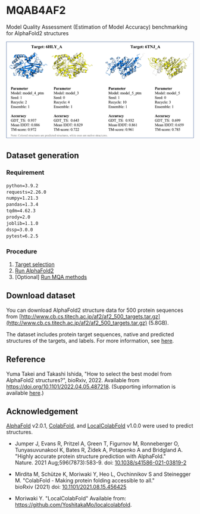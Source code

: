 # MQAB4AF2

Model Quality Assessment (Estimation of Model Accuracy) benchmarking for AlphaFold2 structures

![sample_structure](./figure/sample_structures.png)

## Dataset generation
### Requirement

```txt
python=3.9.2
requests=2.26.0
numpy=1.21.3
pandas=1.3.4
tqdm=4.62.3
prody=2.0
joblib=1.1.0
dssp=3.0.0
pytest=6.2.5
```

### Procedure
1. [Target selection](./src/data/README.md)
2. [Run AlphaFold2](./src/alphafold/README.md)
3. [Optional] [Run MQA methods](./src/mqa/README.md)

## Download dataset
You can download AlphaFold2 structure data for 500 protein sequences from [http://www.cb.cs.titech.ac.jp/af2/af2_500_targets.tar.gz](http://www.cb.cs.titech.ac.jp/af2/af2_500_targets.tar.gz) (5.8GB).

The dataset includes protein target sequences, native and predicted structures of the targets, and labels.
For more information, see [here](./data/out/dataset/compress/README.md).

## Reference
Yuma Takei and Takashi Ishida, "How to select the best model from AlphaFold2 structures?", bioRxiv, 2022. Available from https://doi.org/10.1101/2022.04.05.487218. (Supporting information is available [here](./data/paper/S1_File.pdf).)


## Acknowledgement
[AlphaFold](https://github.com/deepmind/alphafold) v2.0.1, [ColabFold](https://github.com/sokrypton/ColabFold), and [LocalColabFold](https://github.com/YoshitakaMo/localcolabfold) v1.0.0 were used to predict structures.

- Jumper J, Evans R, Pritzel A, Green T, Figurnov M, Ronneberger O, Tunyasuvunakool K, Bates R, Žídek A, Potapenko A and Bridgland A. "Highly accurate protein structure prediction with AlphaFold."<br />
  Nature. 2021 Aug;596(7873):583-9. doi: [10.1038/s41586-021-03819-2](https://doi.org/10.1038/s41586-021-03819-2)

- Mirdita M, Schütze K, Moriwaki Y, Heo L, Ovchinnikov S and Steinegger M. "ColabFold - Making protein folding accessible to all." <br />
  bioRxiv (2021) doi: [10.1101/2021.08.15.456425](https://www.biorxiv.org/content/10.1101/2021.08.15.456425v2)

- Moriwaki Y. "LocalColabFold" Available from: https://github.com/YoshitakaMo/localcolabfold.
